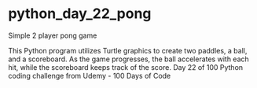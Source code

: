 # python_day_22_pong
Simple 2 player pong game

This Python program utilizes Turtle graphics to create two paddles, a ball, and a scoreboard. 
As the game progresses, the ball accelerates with each hit, while the scoreboard keeps track of the score.
Day 22 of 100 Python coding challenge from Udemy - 100 Days of Code
